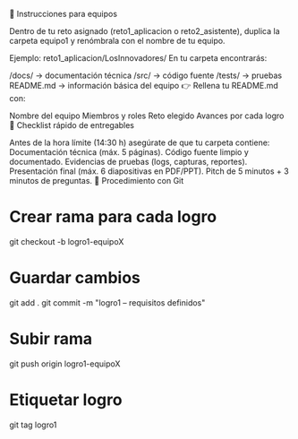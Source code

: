 👥 Instrucciones para equipos

Dentro de tu reto asignado (reto1_aplicacion o reto2_asistente), duplica la carpeta equipo1 y renómbrala con el nombre de tu equipo.

Ejemplo: reto1_aplicacion/LosInnovadores/
En tu carpeta encontrarás:

/docs/ → documentación técnica
/src/ → código fuente
/tests/ → pruebas
README.md → información básica del equipo
👉 Rellena tu README.md con:

Nombre del equipo
Miembros y roles
Reto elegido
Avances por cada logro
📝 Checklist rápido de entregables

Antes de la hora límite (14:30 h) asegúrate de que tu carpeta contiene:
Documentación técnica (máx. 5 páginas).
Código fuente limpio y documentado.
Evidencias de pruebas (logs, capturas, reportes).
Presentación final (máx. 6 diapositivas en PDF/PPT).
Pitch de 5 minutos + 3 minutos de preguntas.
🔧 Procedimiento con Git

# Crear rama para cada logro
git checkout -b logro1-equipoX

# Guardar cambios
git add .
git commit -m "logro1 – requisitos definidos"

# Subir rama
git push origin logro1-equipoX

# Etiquetar logro
git tag logro1
